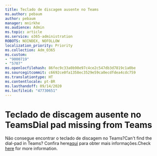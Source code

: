 ```yaml
---
title: Teclado de discagem ausente no Teams
ms.author: pebaum
author: pebaum
manager: mnirkhe
ms.audience: Admin
ms.topic: article
ms.service: o365-administration
ROBOTS: NOINDEX, NOFOLLOW
localization_priority: Priority
ms.collection: Adm_O365
ms.custom:
- "9000719"
- "5707"
ms.openlocfilehash: 86fec9c33a0b90e97c4ce2c547db3d7819c1a0be
ms.sourcegitcommit: c6692ce0fa1358ec3529e59ca0ecdfdea4cdc759
ms.translationtype: HT
ms.contentlocale: pt-BR
ms.lasthandoff: 09/14/2020
ms.locfileid: "47730651"
---
```

# <a name="dial-pad-missing-from-teams"></a><span data-ttu-id="b5f95-102">Teclado de discagem ausente no Teams</span><span class="sxs-lookup"><span data-stu-id="b5f95-102">Dial pad missing from Teams</span></span>

<span data-ttu-id="b5f95-103">Não consegue encontrar o teclado de discagem no Teams?</span><span class="sxs-lookup"><span data-stu-id="b5f95-103">Can't find the dial-pad in Teams?</span></span> <span data-ttu-id="b5f95-104">Confira here[aqui](https://docs.microsoft.com/alchemyinsights/teams-voice-dial-pad-missing) para obter mais informações.</span><span class="sxs-lookup"><span data-stu-id="b5f95-104">Check [here](https://docs.microsoft.com/alchemyinsights/teams-voice-dial-pad-missing) for more information.</span></span>
